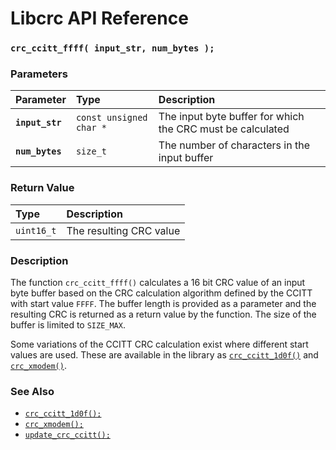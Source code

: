 # Libcrc API Reference

### `crc_ccitt_ffff( input_str, num_bytes );`

### Parameters

| Parameter | Type | Description |
| :--- | :--- | :--- |
|**`input_str`**|`const unsigned char *`|The input byte buffer for which the CRC must be calculated|
|**`num_bytes`**|`size_t`|The number of characters in the input buffer|

### Return Value

| Type | Description |
| :--- | :--- |
|`uint16_t`|The resulting CRC value|

### Description

The function `crc_ccitt_ffff()` calculates a 16 bit CRC value of an input byte buffer based on the CRC calculation algorithm defined by the CCITT with start value `FFFF`.  The buffer length is provided as a parameter and the resulting CRC is returned as a return value by the function. The size of the buffer is limited to `SIZE_MAX`.

Some variations of the CCITT CRC calculation exist where different start values are used. These are available in the library as [`crc_ccitt_1d0f()`](crc_ccitt_1d0f.md) and [`crc_xmodem()`](crc_xmodem.md).

### See Also

* [`crc_ccitt_1d0f();`](crc_ccitt_1d0f.md)
* [`crc_xmodem();`](crc_xmodem.md)
* [`update_crc_ccitt();`](update_crc_ccitt.md)
